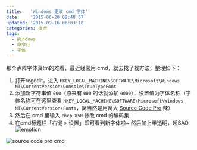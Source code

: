```yaml
---
title:   'Windows 更改 cmd 字体'
date:    '2015-06-20 02:48:57'
updated: '2015-09-16 06:03:10'
categories: 技术
tags:
  - Windows
  - 命令行
  - 字体
---
```


那个点阵字体真tm的难看，最近经常用 cmd，就去找了找方法，整理如下：

1. 打开regedit，进入 `HKEY_LOCAL_MACHINE\SOFTWARE\Microsoft\Windows NT\CurrentVersion\Console\TrueTypeFont`
2. 添加新字符串值 `000`（原来有 `000` 的话就添加 `0000`），设置值为字体名称（字体名称可在这里查看 `HKEY_LOCAL_MACHINE\SOFTWARE\Microsoft\Windows NT\CurrentVersion\Fonts`，窝当然是用窝大 [Source Code Pro](https://github.com/adobe-fonts/source-code-pro/releases) 辣）<!--more-->
3. 然后在 cmd 里输入 `chcp 850` 修改 cmd 的编码集
4. 在cmd标题栏「右键 > 设置」即可看到新字体啦~ 然后加上半透明，超SAO ![emotion](https://img.prin.studio/images/2015/06/2015-06-04_23-31-30.jpg)

![source code pro cmd](https://img.prin.studio/images/2015/06/2015-06-19_10-32-06.png)
